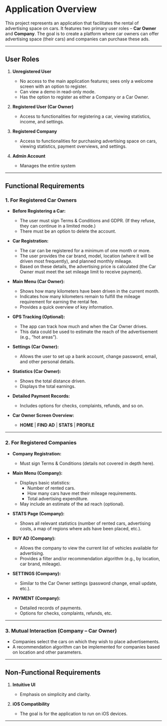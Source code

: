 # Application Overview

This project represents an application that facilitates the rental of advertising space on cars. 
It features two primary user roles – **Car Owner** and **Company**. The goal is to create a platform 
where car owners can offer advertising space (their cars) and companies can purchase these ads.

---

## User Roles

1. **Unregistered User**
   - No access to the main application features; sees only a welcome screen with an option to register.
   - Can view a demo in read-only mode.
   - Has the option to register as either a Company or a Car Owner.

2. **Registered User (Car Owner)**
   - Access to functionalities for registering a car, viewing statistics, income, and settings.

3. **Registered Company**
   - Access to functionalities for purchasing advertising space on cars, viewing statistics, payment overviews, and settings.

4. **Admin Account**
   - Manages the entire system

---

## Functional Requirements

### 1. For Registered Car Owners

- **Before Registering a Car:**
  - The user must sign Terms & Conditions and GDPR. (If they refuse, they can continue in a limited mode.)
  - There must be an option to delete the account.

- **Car Registration:**
  - The car can be registered for a minimum of one month or more.
  - The user provides the car brand, model, location (where it will be driven most frequently), and planned monthly mileage.
  - Based on these details, the advertising price is calculated (the Car Owner must meet the set mileage limit to receive payment).

- **Main Menu (Car Owner):**
  - Shows how many kilometers have been driven in the current month.
  - Indicates how many kilometers remain to fulfill the mileage requirement for earning the rental fee.
  - Provides a quick overview of key information.

- **GPS Tracking (Optional):**
  - The app can track how much and when the Car Owner drives.
  - This data could be used to estimate the reach of the advertisement (e.g., “hot areas”).

- **Settings (Car Owner):**
  - Allows the user to set up a bank account, change password, email, and other personal details.

- **Statistics (Car Owner):**
  - Shows the total distance driven.
  - Displays the total earnings.

- **Detailed Payment Records:**
  - Includes options for checks, complaints, refunds, and so on.

- **Car Owner Screen Overview:**
  - **HOME** | **FIND AD** | **STATS** | **PROFILE** 

---

### 2. For Registered Companies

- **Company Registration:**
  - Must sign Terms & Conditions (details not covered in depth here).

- **Main Menu (Company):**
  - Displays basic statistics:
    - Number of rented cars.
    - How many cars have met their mileage requirements.
    - Total advertising expenditure.
  - May include an estimate of the ad reach (optional).

- **STATS Page (Company):**
  - Shows all relevant statistics (number of rented cars, advertising costs, a map of regions where ads have been placed, etc.).

- **BUY AD (Company):**
  - Allows the company to view the current list of vehicles available for advertising.
  - Provides a filter and/or recommendation algorithm (e.g., by location, car brand, mileage).

- **SETTINGS (Company):**
  - Similar to the Car Owner settings (password change, email update, etc.).

- **PAYMENT (Company):**
  - Detailed records of payments.
  - Options for checks, complaints, refunds, etc.

---

### 3. Mutual Interaction (Company – Car Owner)

- Companies select the cars on which they wish to place advertisements.
- A recommendation algorithm can be implemented for companies based on location and other parameters.

---

## Non-Functional Requirements

1. **Intuitive UI**
   - Emphasis on simplicity and clarity.

2. **iOS Compatibility**
   - The goal is for the application to run on iOS devices.

---
